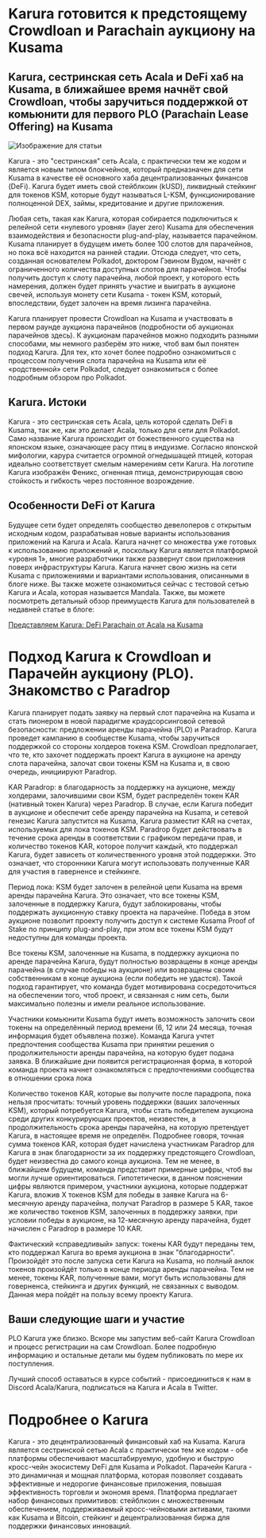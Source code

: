 # Karura готовится к предстоящему Crowdloan и Parachain аукциону на Kusamа

## Karura, сестринская сеть Acala и DeFi хаб на Kusama, в ближайшее время начнёт свой Crowdloan, чтобы заручиться поддержкой от комьюнити для первого PLO (Parachain Lease Offering) на Kusama

![Изображение для статьи](https://miro.medium.com/max/1600/0*1XypG_FOdz_or1ro)

Karura - это "сестринская" сеть Acala, с практически тем же кодом и является новым типом блокчейнов, который предназначен для сети Kusama в качестве её основного хаба децентрализованных финансов (DeFi). Karura будет иметь свой стейблкоин (kUSD), ликвидный стейкинг для токенов KSM, которые будут называться L-KSM, функционирование полноценной DEX, займы, кредитование и другие приложения.

Любая сеть, такая как Karura, которая собирается подключиться к релейной сети «нулевого уровня» (layer zero) Kusama для обеспечения взаимодействия и безопасности plug-and-play, называется парачейном. Kusama планирует в будущем иметь более 100 слотов для парачейнов, но пока всё находится на ранней стадии. Отсюда следует, что сеть, созданная основателем Polkadot, доктором Гэвином Вудом, начнёт с ограниченного количества доступных слотов для парачейнов. Чтобы получить доступ к слоту парачейна, любой проект, у которого есть намерения, должен будет принять участие и выиграть в аукционе свечей, используя монету сети Kusama - токен KSM, который, впоследствии, будет залочен на время лизинга парачейна.

Karura планирует провести Crowdloan на Kusama и участвовать в первом раунде аукциона парачейнов (подробности об аукционах парачейнов здесь). К аукционам парачейнов можно подходить разными способами, мы немного разберём это ниже, чтоб вам был понятен подход Karura. Для тех, кто хочет более подробно ознакомиться с процессом получения слота парачейна на Kusama или её «родственной» сети Polkadot, следует ознакомиться с более подробным обзором про Polkadot.

## **Karura. Истоки**

Karura - это сестринская сеть Acala, цель которой сделать DeFi в Kusama, так же, как это делает Acala, только для сети для Polkadot. Само название Karura происходит от божественного существа на японском языке, означающее расу птиц в индуизме. Согласно японской мифологии, карура считается огромной огнедышащей птицей, которая идеально соответствует смелым намерениям сети Karura. На логотипе Karura изображён Феникс, огненная птица, демонстрирующая свою стойкость и гибкость через постоянное возрождение.

## **Особенности DeFi от Karura**

Будущее сети будет определять сообщество девелоперов с открытым исходным кодом, разрабатывая новые варианты использования приложений на Karura и Acala. Karura начнет со множества уже готовых к использованию приложений и, поскольку Karura является платформой «уровня 1», многие разработчики также развернут свои приложения поверх инфраструктуры Karura. Karura начнет свою жизнь на сети Kusama с приложениями и вариантами использования, описанными в блоге ниже. Вы также можете ознакомиться сейчас с тестовой сетью Karura и Acala, которая называется Mandala. Также, вы можете посмотреть детальный обзор преимуществ Karura для пользователей в недавней статье в блоге:

[Представляем Karura: DeFi Parachain от Acala на Kusama](https://medium.com/acalanetwork/introducing-karura-acalas-defi-parachain-on-kusama-af2f2695b07a)

# **Подход Karura к Crowdloan и Парачейн аукциону (PLO). Знакомство с Paradrop**

Karura планирует подать заявку на первый слот парачейна на Kusama и стать пионером в новой парадигме краудсорсинговой сетевой безопасности: предложении аренды парачейна (PLO) и Paradrop. Karura проведет кампанию в сообществе Kusama, чтобы заручиться поддержкой со стороны холдеров токена KSM. Crowdloan предполагает, что те, кто захочет поддержать проект Karura в аукционе на аренду слота парачейна, залочат свои токены KSM на Kusama и, в свою очередь, инициируют Paradrop.

KAR Paradrop: в благодарность за поддержку на аукционе, между холдерами, залочившими свои KSM, будет распределён токен KAR (нативный токен Karura) через Paradrop. В случае, если Karura победит в аукционе и обеспечит себе аренду парачейна на Kusama, и сетевой генезис Karura запустится на Kusama, Karura разместит KAR на счетах, используемых для лока токенов KSM. Paradrop будет действовать в течение срока аренды в соответствии с графиком передачи прав, и количество токенов KAR, которое получит каждый, кто поддержал Karura, будет зависеть от количественного уровня этой поддержки. Это означает, что сторонники Karura могут использовать полученные KAR для участия в гаверненсе и стейкинге.

Период лока: KSM будет залочен в релейной цепи Kusama на время аренды парачейна Karura. Это означает, что все токены KSM, залоченные в поддержку Karura, будут заблокированы, чтобы поддержать аукционную ставку проекта на парачейне. Победа в этом аукционе позволит проекту получить доступ к системе Kusama Proof of Stake по принципу plug-and-play, при этом все токены KSM будут недоступны для команды проекта.

Все токены KSM, залоченные на Kusama, в поддержку аукциона по аренде парачейна Karura, будут полностью возвращены в конце аренды парачейна (в случае победы на аукционе) или возвращены своим собственникам в конце аукциона (если победить не удастся). Такой подход гарантирует, что команда будет мотивирована сосредоточиться на обеспечении того, чтоб проект, и связанная с ним сеть, были максимально полезны и имели реальное использование.

Участники комьюнити Kusama будут иметь возможность залочить свои токены на определённый период времени (6, 12 или 24 месяца, точная информация будет объявлена позже). Команда Karura учтет предпочтения сообщества Kusama при принятии решения о продолжительности аренды парачейна, на которую будет подана заявка. В ближайшие дни появится регистрационная форма, в которой команда проекта начнет ознакомляться с предпочтениями сообщества в отношении срока лока

Количество токенов KAR, которые вы получите после парадропа, пока нельзя просчитать: точный уровень поддержки (ваших залоченных KSM), который потребуется Karura, чтобы стать победителем аукциона среди других конкурирующих проектов, неизвестен, а продолжительность срока аренды парачейна, на которую претендует Karura, в настоящее время не определён. Подробнее говоря, точная сумма токенов KAR, которая будет начислена участникам Paradrop для Karura в знак благодарности за их поддержку предстоящего Crowdloan, будет неизвестна до самого конца аукциона. Тем не менее, в ближайшем будущем, команда представит примерные цифры, чтоб вы могли лучше ориентироваться. Гипотетически, в данном пояснении цифры являются примером, участники аукциона, которые поддержат Karura, вложив X токенов KSM для победы в заявке Karura на 6-месячную аренду парачейна, получат Paradrop в размере 5 KAR, такое же количество токенов KSM, залоченных в поддержку заявки, при условии победы в аукционе, на 12-месячную аренду парачейна, будет начислен с Paradrop в размере 10 KAR.

Фактический «справедливый» запуск: токены KAR будут переданы тем, кто поддержал Karura во время аукциона в знак "благодарности". Произойдёт это после запуска сети Karura на Kusama, но полный анлок токенов произойдёт только в конце периода аренды парачейна. Тем не менее, токены KAR, полученные вами, могут быть использованы для говерненса, стейкинга и других функций, не связанных с выводом. Данная мера пойдёт на пользу всему проекту Karura.

## **Ваши следующие шаги и участие**

PLO Karura уже близко.  Вскоре мы запустим веб-сайт Karura Crowdloan и процесс регистрации на сам Crowdloan. Более подробную информацию и остальные детали мы будем публиковать по мере их поступления.

Лучший способ оставаться в курсе событий - присоединиться к нам в Discord Acala/Karura, подписаться на Karura и Acala в Twitter.

# **Подробнее о Karura**

Karura - это децентрализованный финансовый хаб на Kusama. Karura является сестринской сетью Acala с практически тем же кодом - обе платформы обеспечивают масштабируемую, удобную и быструю кросс-чейн экосистему DeFi для Kusama и Polkadot. Парачейн Karura - это динамичная и мощная платформа, которая позволяет создавать эффективные и недорогие финансовые приложения, повышая эффективность торговли и экономя время. Платформа предлагает набор финансовых примитивов: стейблкоин с множественным обеспечением, поддерживаемый кросс-чейновыми активами, такими как Kusama и Bitcoin, стейкинг и децентрализованная биржа для поддержки финансовых инноваций.
